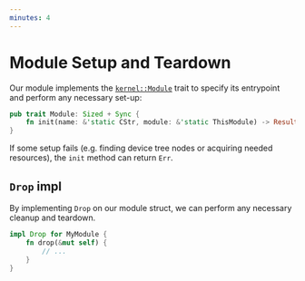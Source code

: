 ```yaml
---
minutes: 4
---
```


# Module Setup and Teardown

Our module implements the
[`kernel::Module`](https://rust.docs.kernel.org/kernel/trait.Module.html) trait
to specify its entrypoint and perform any necessary set-up:

```rust
pub trait Module: Sized + Sync {
    fn init(name: &'static CStr, module: &'static ThisModule) -> Result<Self>;
}
```

If some setup fails (e.g. finding device tree nodes or acquiring needed
resources), the `init` method can return `Err`.

## `Drop` impl

By implementing `Drop` on our module struct, we can perform any necessary
cleanup and teardown.

```rust
impl Drop for MyModule {
    fn drop(&mut self) {
        // ...
    }
}
```
